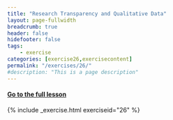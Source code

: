 ```yaml
---
title: "Research Transparency and Qualitative Data"
layout: page-fullwidth
breadcrumb: true
header: false
hidefooter: false
tags:
    - exercise
categories: [exercise26,exercisecontent]
permalink: "/exercises/26/"
#description: "This is a page description"
---
```

<h4><a href="{{ site.url }}{{ site.baseurl }}/modules/4/b">Go to the full lesson</a></h4>
{% include _exercise.html exerciseid="26" %}
